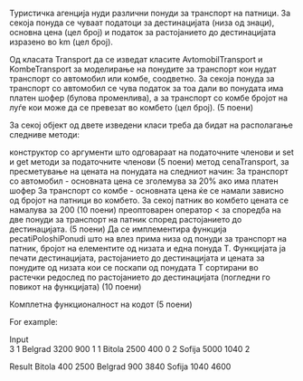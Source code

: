 Туристичка агенција нуди различни понуди за транспорт на патници. За секоја понуда се чуваат податоци за дестинацијата (низа од знаци), основна цена (цел број) и податок за растојанието до дестинацијата изразено во km (цел број).

Од класата Transport да се изведат класите AvtomobilTransport и KombeTransport за моделирање на понудите за транспорт кои нудат транспорт со автомобил или комбе, соодветно. За секоја понуда за транспорт со автомобил се чува податок за тоа дали во понудата има платен шофер (булова променлива), а за транспорт со комбе бројот на луѓе кои може да се превезат во комбето (цел број). (5 поени)

За секој објект од двете изведени класи треба да бидат на располагање следниве методи:

конструктор со аргументи што одговараат на податочните членови и set и get методи за податочните членови (5 поени)
метод cenaTransport, за пресметување на цената на понудата на следниот начин:
За транспорт со автомобил - основната цена се зголемува за 20% ако има платен шофер
За транспорт со комбе - основната цена ќе се намали зависно од бројот на патници во комбето. За секој патник во комбето цената се намалува за 200 (10 поени)
преоптоварен оператор < за споредба на две понуди за транспорт на патник според растојанието до дестинацијата. (5 поени)
Да се имплементира функција pecatiPoloshiPonudi што на влез прима низа од понуди за транспорт на патник, бројот на елементите од низата и една понуда T. Функцијата ја печати дестинацијата, растојанието до дестинацијата и цената за понудите од низата кои се поскапи од понудата T сортирани во растечки редослед по растојанието до дестинацијата (погледни го повикот на функцијата) (10 поени)

Комплетна функционалност на кодот (5 поени)

For example:

Input	
3
1 Belgrad 3200 900 1
1 Bitola 2500 400 0
2 Sofija 5000 1040 2

Result
Bitola 400 2500
Belgrad 900 3840
Sofija 1040 4600
